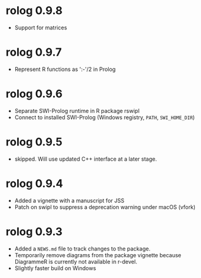 # rolog 0.9.8

* Support for matrices

# rolog 0.9.7

* Represent R functions as ':-'/2 in Prolog

# rolog 0.9.6

* Separate SWI-Prolog runtime in R package rswipl
* Connect to installed SWI-Prolog (Windows registry, `PATH`, `SWI_HOME_DIR`)

# rolog 0.9.5

* skipped. Will use updated C++ interface at a later stage.

# rolog 0.9.4

* Added a vignette with a manuscript for JSS
* Patch on swipl to suppress a deprecation warning under macOS (vfork)

# rolog 0.9.3

* Added a `NEWS.md` file to track changes to the package.
* Temporarily remove diagrams from the package vignette because DiagrammeR is currently not available in r-devel.
* Slightly faster build on Windows
